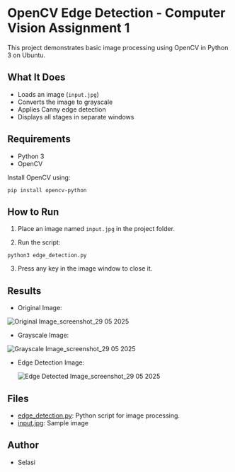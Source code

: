 # OpenCV Edge Detection - Computer Vision Assignment 1

This project demonstrates basic image processing using OpenCV in Python 3 on Ubuntu.

## What It Does

- Loads an image (`input.jpg`)
- Converts the image to grayscale
- Applies Canny edge detection
- Displays all stages in separate windows

## Requirements

- Python 3
- OpenCV

Install OpenCV using:

```
pip install opencv-python
```

## How to Run

1. Place an image named `input.jpg` in the project folder.

2. Run the script:

```
python3 edge_detection.py
```

3. Press any key in the image window to close it.


## Results

* Original Image:
  
![Original Image_screenshot_29 05 2025](https://github.com/user-attachments/assets/6535edb0-5b48-4f64-aad0-aa0464f8fbfe)

* Grayscale Image:
  
![Grayscale Image_screenshot_29 05 2025](https://github.com/user-attachments/assets/c69348c9-95bc-4535-81ee-d8337a8557ce)

* Edge Detection Image:

  ![Edge Detected Image_screenshot_29 05 2025](https://github.com/user-attachments/assets/3fd868ce-7625-4a1d-b474-e3c98b5a6bc1)


## Files

* [edge_detection.py](./edge_detection.py): Python script for image processing.
* [input.jpg](./input.jpg): Sample image


## Author

* Selasi
